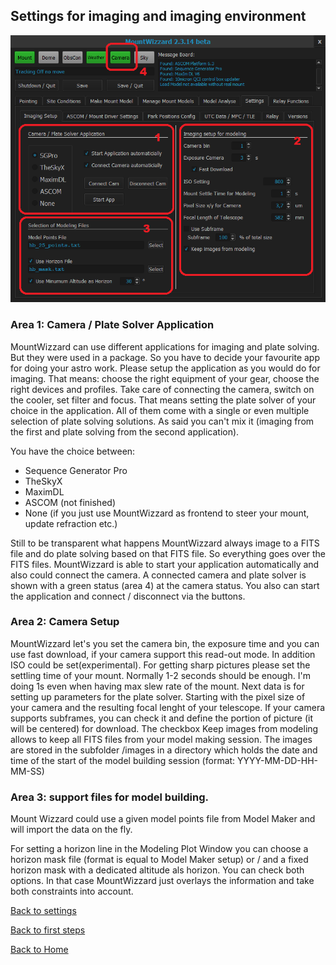 ## Settings for imaging and imaging environment

<img src="pics/tab_settings_imagingsetup.png"/>

### Area 1: Camera / Plate Solver Application

MountWizzard can use different applications for imaging and plate solving. But they were used in a package. So you have to decide your
favourite app for doing your astro work. Please setup the application as you would do for imaging. That means: choose the right equipment
of your gear, choose the right devices and profiles. Take care of connecting the camera, switch on the cooler, set filter and focus. That
means setting the plate solver of your choice in the application. All of them come with a single or even multiple selection of plate solving
solutions. As said you can't mix it (imaging from the first and plate solving from the second application).

You have the choice between:
- Sequence Generator Pro
- TheSkyX
- MaximDL
- ASCOM (not finished)
- None (if you just use MountWizzard as frontend to steer your mount, update refraction etc.)

Still to be transparent what happens MountWizzard always image to a FITS file and do plate solving based on that FITS file. So everything
goes over the FITS files.
MountWizzard is able to start your application automatically and also could connect the camera. A connected camera and plate solver is shown
with a green status (area 4) at the camera status. You also can start the application and connect / disconnect via the buttons.

### Area 2: Camera Setup
MountWizzard let's you set the camera bin, the exposure time and you can use fast download, if your camera support this read-out mode.
In addition ISO could be set(experimental). For getting sharp pictures please set the settling time of your mount. Normally 1-2 seconds should
be enough. I'm doing 1s even when having max slew rate of the mount.
Next data is for setting up parameters for the plate solver. Starting with the pixel size of your camera and the resulting focal lenght
of your telescope. If your camera supports subframes, you can check it and define the portion of picture (it will be centered) for download.
The checkbox Keep images from modeling allows to keep all FITS files from your model making session. The images are stored in the subfolder
/images in a directory which holds the date and time of the start of the model building session (format: YYYY-MM-DD-HH-MM-SS)

### Area 3: support files for model building.

Mount Wizzard could use a given model points file from Model Maker and will import the data on the fly.

For setting a horizon line in the Modeling Plot Window you can choose a horizon mask file (format is equal to Model Maker setup) or / and
a fixed horizon mask with a dedicated altitude als horizon. You can check both options. In that case MountWizzard just overlays the
information and take both constraints into account.

[Back to settings](settings.md)

[Back to first steps](firststeps.md)

[Back to Home](home.md)